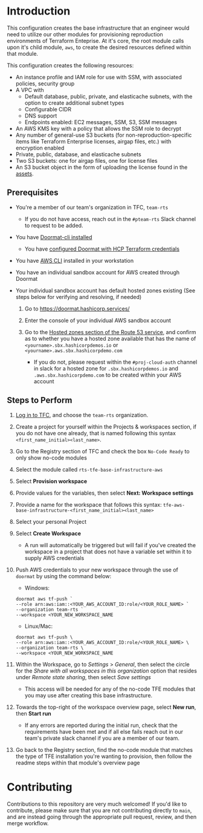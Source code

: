 # Introduction

This configuration creates the base infrastructure that an engineer would need to utilize our other modules for provisioning reproduction environments of Terraform Enteprise. At it's core, the root module calls upon it's child module, `aws`, to create the desired resources defined within that module.

This configuration creates the following resources:

- An instance profile and IAM role for use with SSM, with associated policies, security group
- A VPC with
  - Default database, public, private, and elasticache subnets, with the option to create additional subnet types
  - Configurable CIDR
  - DNS support
  - Endpoints enabled: EC2 messages, SSM, S3, SSM messages
- An AWS KMS key with a policy that allows the SSM role to decrypt
- Any number of general-use S3 buckets (for non-reproduction-specific items like Terraform Enterprise licenses, airgap files, etc.) with encryption enabled
- Private, public, database, and elasticache subnets
- Two S3 buckets: one for airgap files, one for license files
- An S3 bucket object in the form of uploading the license found in the [assets](./assets).

## Prerequisites

- You're a member of our team's organization in TFC, `team-rts`

  - If you do not have access, reach out in the `#pteam-rts` Slack channel to request to be added.

- You have [Doormat-cli installed](https://github.com/hashicorp/doormat-cli/releases/)

  - You have [configured Doormat with HCP Terraform credentials](https://docs.prod.secops.hashicorp.services/doormat/cli/aws/#get-credentials-and-upload-them-to-your-tfce-workspace) 

- You have [AWS CLI](https://aws.amazon.com/cli/) installed in your workstation

- You have an individual sandbox account for AWS created through Doormat

- Your individual sandbox account has default hosted zones existing (See steps below for verifying and resolving, if needed)

    1. Go to https://doormat.hashicorp.services/
    
    2. Enter the console of your individual AWS sandbox account
    
    3. Go to the [Hosted zones section of the Route 53 service](https://us-east-1.console.aws.amazon.com/route53/v2/hostedzones?region=us-east-1#), and confirm as to whether you have a hosted zone available that has the name of `<yourname>.sbx.hashicorpdemos.io` or `<yourname>.aws.sbx.hashicorpdemo.com`
    
       * If you do not, please request within the `#proj-cloud-auth` channel in slack for a hosted zone for `.sbx.hashicorpdemos.io` and `.aws.sbx.hashicorpdemo.com` to be created within your AWS account

## Steps to Perform

1. [Log in to TFC](https://app.terraform.io/), and choose the `team-rts` organization.

2. Create a project for yourself within the Projects & workspaces section, if you do not have one already, that is named following this syntax `<first_name_initial><last_name>`.

3. Go to the Registry section of TFC and check the box `No-Code Ready` to only show no-code modules

4. Select the module called `rts-tfe-base-infrastructure-aws`

5. Select **Provision workspace**

6. Provide values for the variables, then select **Next: Workspace settings**

7. Provide a name for the workspace that follows this syntax: `tfe-aws-base-infrastructure-<first_name_initial><last_name>`

8. Select your personal Project

10. Select **Create Workspace**
    * A run will automatically be triggered but will fail if you've created the workspace in a project that does not have a variable set within it to supply AWS credentials

12. Push AWS credentials to your new workspace through the use of `doormat` by using the command below:

    - Windows:

    ```
    doormat aws tf-push `
    --role arn:aws:iam::<YOUR_AWS_ACCOUNT_ID:role/<YOUR_ROLE_NAME> `
    --organization team-rts `
    --workspace <YOUR_NEW_WORKSPACE_NAME
    ```

    - Linux/Mac:

    ```
    doormat aws tf-push \
    --role arn:aws:iam::<YOUR_AWS_ACCOUNT_ID:role/<YOUR_ROLE_NAME> \
    --organization team-rts \
    --workspace <YOUR_NEW_WORKSPACE_NAME
    ```

13. Within the Workspace, go to _Settings_ > _General_, then select the circle for the _Share with all workspaces in this organization_ option that resides under _Remote state sharing_, then select _Save settings_
    * This access will be needed for any of the no-code TFE modules that you may use after creating this base infrastructure.
      
13. Towards the top-right of the workspace overview page, select **New run**, then **Start run**
    * If any errors are reported during the initial run, check that the requirements have been met and if all else fails reach out in our team's private slack channel if you are a member of our team.
      
14. Go back to the Registry section, find the no-code module that matches the type of TFE installation you're wanting to provision, then follow the readme steps within that module's overview page
    
# Contributing

Contributions to this repository are very much welcomed! If you'd like to contribute, please make sure that you are not contributing directly to `main`, and are instead going through the appropriate pull request, review, and then merge workflow.
